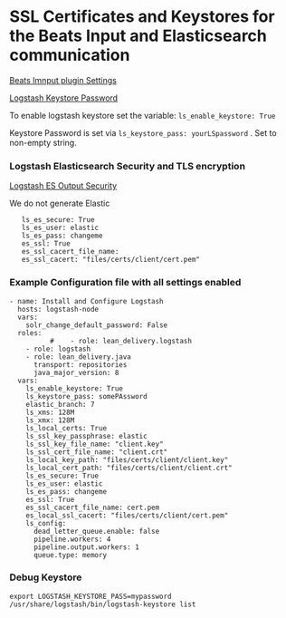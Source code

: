 # SSL Certificates and Keystores for the Beats Input and Elasticsearch communication

[Beats Imnput plugin Settings](https://www.elastic.co/guide/en/logstash/current/plugins-inputs-beats.html)

[Logstash Keystore Password](https://www.elastic.co/guide/en/logstash/current/keystore.html#keystore-password)

To enable logstash keystore set the variable:
`ls_enable_keystore: True`

Keystore Password is set via `ls_keystore_pass: yourLSpassword` . Set to non-empty string.

### Logstash Elasticsearch Security and TLS encryption
[Logstash ES Output Security](https://www.elastic.co/guide/en/logstash/current/ls-security.html)

We do not generate Elastic
 ```shell script
    ls_es_secure: True
    ls_es_user: elastic
    ls_es_pass: changeme
    es_ssl: True
    es_ssl_cacert_file_name:
    es_ssl_cacert: "files/certs/client/cert.pem"
```
### Example Configuration file with all settings enabled
```
- name: Install and Configure Logstash
  hosts: logstash-node
  vars:
    solr_change_default_password: False
  roles:
          #    - role: lean_delivery.logstash
    - role: logstash
    - role: lean_delivery.java
      transport: repositories
      java_major_version: 8
  vars:
    ls_enable_keystore: True
    ls_keystore_pass: somePAssword
    elastic_branch: 7
    ls_xms: 128M
    ls_xmx: 128M
    ls_local_certs: True
    ls_ssl_key_passphrase: elastic
    ls_ssl_key_file_name: "client.key"
    ls_ssl_cert_file_name: "client.crt"
    ls_local_key_path: "files/certs/client/client.key"
    ls_local_cert_path: "files/certs/client/client.crt"
    ls_es_secure: True
    ls_es_user: elastic
    ls_es_pass: changeme
    es_ssl: True
    es_ssl_cacert_file_name: cert.pem
    es_local_ssl_cacert: "files/certs/client/cert.pem"
    ls_config:
      dead_letter_queue.enable: false
      pipeline.workers: 4
      pipeline.output.workers: 1
      queue.type: memory
```



### Debug Keystore
```shell script
export LOGSTASH_KEYSTORE_PASS=mypassword
/usr/share/logstash/bin/logstash-keystore list

```

